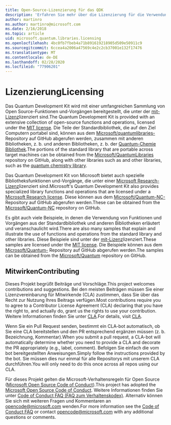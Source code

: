 ```yaml
---
title: Open-Source-Lizenzierung für das QDK
description: 'Erfahren Sie mehr über die Lizenzierung für die Verwendung von und Beiträge zu den Microsoft Q # Standard-Bibliotheken-Lizenzierung und Mitwirkender.'
author: martinro
ms.author: martinro@microsoft.com
ms.date: 2/16/2018
ms.topic: article
uid: microsoft.quantum.libraries.licensing
ms.openlocfilehash: 4bc0fb7fbeb4a71b891619218905d509e50911c9
ms.sourcegitcommit: 6ccea4a2006a47569c4e2c2cb37001e132f17476
ms.translationtype: MT
ms.contentlocale: de-DE
ms.lasthandoff: 02/28/2020
ms.locfileid: "77906201"
---
```

# <a name="licensing"></a><span data-ttu-id="b3a67-103">Lizenzierung</span><span class="sxs-lookup"><span data-stu-id="b3a67-103">Licensing</span></span> #

<span data-ttu-id="b3a67-104">Das Quantum Development Kit wird mit einer umfangreichen Sammlung von Open Source-Funktionen und-Vorgängen bereitgestellt, die unter der [mit-Lizenz](https://github.com/Microsoft/Quantum/blob/master/LICENSE.txt)lizenziert sind.</span><span class="sxs-lookup"><span data-stu-id="b3a67-104">The Quantum Development Kit is provided with an extensive collection of open-source functions and operations, licensed under the [MIT license](https://github.com/Microsoft/Quantum/blob/master/LICENSE.txt).</span></span>
<span data-ttu-id="b3a67-105">Die Teile der Standardbibliothek, die auf den Ziel Computern portabel sind, können aus dem [Microsoft/quantumlibraries-](https://github.com/Microsoft/QuantumLibraries) Repository auf GitHub abgerufen werden, zusammen mit anderen Bibliotheken, z. b. und anderen Bibliotheken, z. b. der [Quantum-Chemie Bibliothek](xref:microsoft.quantum.chemistry.concepts.intro).</span><span class="sxs-lookup"><span data-stu-id="b3a67-105">The portions of the standard library that are portable across target machines can be obtained from the [Microsoft/QuantumLibraries](https://github.com/Microsoft/QuantumLibraries) repository on GitHub, along with other libraries such as  and other libraries, such as the [quantum chemistry library](xref:microsoft.quantum.chemistry.concepts.intro).</span></span>

<span data-ttu-id="b3a67-106">Das Quantum Development Kit von Microsoft bietet auch spezielle Bibliotheksfunktionen und-Vorgänge, die unter einer [Microsoft Research-Lizenz](https://github.com/Microsoft/Quantum-NC/blob/master/LICENSE)lizenziert sind.</span><span class="sxs-lookup"><span data-stu-id="b3a67-106">Microsoft's Quantum Development Kit also provides specialized library functions and operations that are licensed under a [Microsoft Research license](https://github.com/Microsoft/Quantum-NC/blob/master/LICENSE).</span></span>
<span data-ttu-id="b3a67-107">Diese können aus dem [Microsoft/Quantum-NC-](https://github.com/microsoft/quantum-nc) Repository auf GitHub abgerufen werden.</span><span class="sxs-lookup"><span data-stu-id="b3a67-107">These can be obtained from the [Microsoft/Quantum-NC](https://github.com/microsoft/quantum-nc) repository on GitHub.</span></span>

<span data-ttu-id="b3a67-108">Es gibt auch viele Beispiele, in denen die Verwendung von Funktionen und Vorgängen aus der Standardbibliothek und anderen Bibliotheken erläutert und veranschaulicht wird.</span><span class="sxs-lookup"><span data-stu-id="b3a67-108">There are also many samples that explain and illustrate the use of functions and operations from the standard library and other libraries.</span></span>
<span data-ttu-id="b3a67-109">Diese Beispiele sind unter der [mit-Lizenz](https://github.com/Microsoft/Quantum/blob/master/LICENSE.txt)lizenziert.</span><span class="sxs-lookup"><span data-stu-id="b3a67-109">These samples are licensed under the [MIT license](https://github.com/Microsoft/Quantum/blob/master/LICENSE.txt).</span></span>
<span data-ttu-id="b3a67-110">Die Beispiele können aus dem [Microsoft/Quantum-](https://github.com/Microsoft/Quantum) Repository auf GitHub abgerufen werden.</span><span class="sxs-lookup"><span data-stu-id="b3a67-110">The samples can be obtained from the [Microsoft/Quantum](https://github.com/Microsoft/Quantum) repository on GitHub.</span></span>

## <a name="contributing"></a><span data-ttu-id="b3a67-111">Mitwirken</span><span class="sxs-lookup"><span data-stu-id="b3a67-111">Contributing</span></span> ##

<span data-ttu-id="b3a67-112">Dieses Projekt begrüßt Beiträge und Vorschläge.</span><span class="sxs-lookup"><span data-stu-id="b3a67-112">This project welcomes contributions and suggestions.</span></span>
<span data-ttu-id="b3a67-113">Bei den meisten Beiträgen müssen Sie einer Lizenzvereinbarung für Mitwirkende (CLA) zustimmen, dass Sie über das Recht zur Nutzung Ihres Beitrags verfügen.</span><span class="sxs-lookup"><span data-stu-id="b3a67-113">Most contributions require you to agree to a Contributor License Agreement (CLA) declaring that you have the right to, and actually do, grant us the rights to use your contribution.</span></span> <span data-ttu-id="b3a67-114">Weitere Informationen finden Sie unter [CLA](https://cla.microsoft.com).</span><span class="sxs-lookup"><span data-stu-id="b3a67-114">For details, visit [CLA](https://cla.microsoft.com).</span></span>

<span data-ttu-id="b3a67-115">Wenn Sie ein Pull Request senden, bestimmt ein CLA-bot automatisch, ob Sie eine CLA bereitstellen und den PR entsprechend ergänzen müssen (z. b. Bezeichnung, Kommentar).</span><span class="sxs-lookup"><span data-stu-id="b3a67-115">When you submit a pull request, a CLA-bot will automatically determine whether you need to provide a CLA and decorate the PR appropriately (e.g., label, comment).</span></span> <span data-ttu-id="b3a67-116">Befolgen Sie einfach die vom bot bereitgestellten Anweisungen.</span><span class="sxs-lookup"><span data-stu-id="b3a67-116">Simply follow the instructions provided by the bot.</span></span> <span data-ttu-id="b3a67-117">Sie müssen dies nur einmal für alle Repositorys mit unserem CLA durchführen.</span><span class="sxs-lookup"><span data-stu-id="b3a67-117">You will only need to do this once across all repos using our CLA.</span></span>

<span data-ttu-id="b3a67-118">Für dieses Projekt gelten die Microsoft-Verhaltensregeln für Open Source ([Microsoft Open Source Code of Conduct](https://opensource.microsoft.com/codeofconduct/)).</span><span class="sxs-lookup"><span data-stu-id="b3a67-118">This project has adopted the [Microsoft Open Source Code of Conduct](https://opensource.microsoft.com/codeofconduct/).</span></span>
<span data-ttu-id="b3a67-119">Weitere Informationen finden Sie unter [Code of Conduct FAQ (FAQ zum Verhaltenskodex)](https://opensource.microsoft.com/codeofconduct/faq/). Alternativ können Sie sich mit weiteren Fragen und Kommentaren an [opencode@microsoft.com](mailto:opencode@microsoft.com) wenden.</span><span class="sxs-lookup"><span data-stu-id="b3a67-119">For more information see the [Code of Conduct FAQ](https://opensource.microsoft.com/codeofconduct/faq/) or contact [opencode@microsoft.com](mailto:opencode@microsoft.com) with any additional questions or comments.</span></span>
